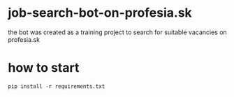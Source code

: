 # job-search-bot-on-profesia.sk
the bot was created as a training project to search for suitable vacancies on profesia.sk
# how to start
```
pip install -r requirements.txt
```
